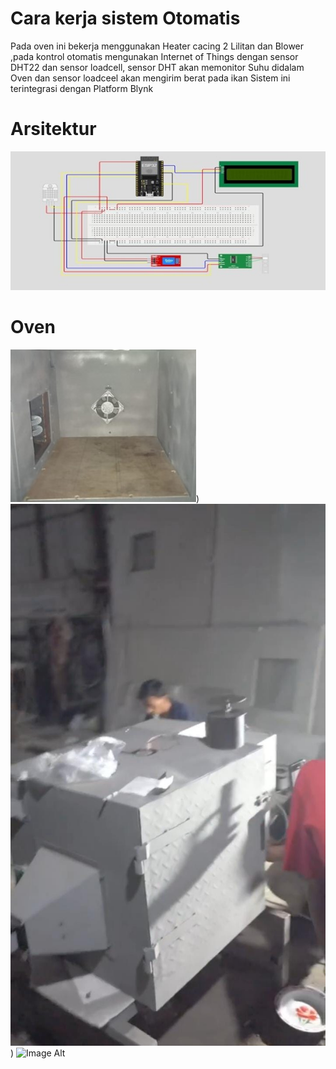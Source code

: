 # Cara kerja sistem Otomatis
Pada oven ini bekerja menggunakan Heater cacing 2 Lilitan dan Blower ,pada kontrol otomatis mengunakan Internet of Things dengan sensor DHT22 dan sensor loadcell, sensor DHT akan memonitor Suhu didalam Oven dan sensor loadceel akan mengirim berat pada ikan
Sistem ini terintegrasi dengan Platform Blynk
# Arsitektur
![Image Alt](https://github.com/aldiansyah71/Kontrol-Oven-Pengering-Ikan-Asin-Otomatis/blob/main/Picture2.jpg?raw=true)
# Oven 
![Image Alt](https://github.com/aldiansyah71/Kontrol-Oven-Pengering-Ikan-Asin-Otomatis/blob/main/didalam.jpg?raw=true))
![Image Alt](https://github.com/aldiansyah71/Kontrol-Oven-Pengering-Ikan-Asin-Otomatis/blob/main/gambar%20depan.jpg?raw=true))
![Image Alt]((https://github.com/aldiansyah71/Kontrol-Oven-Pengering-Ikan-Asin-Otomatis/blob/main/Picture4.jpg?raw=true))
